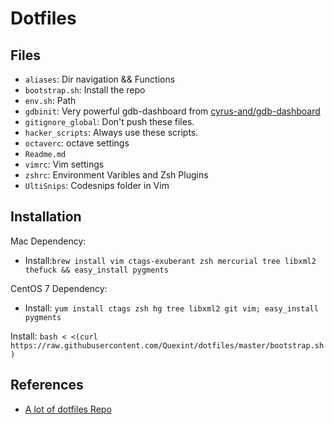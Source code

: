# Dotfiles

## Files
- `aliases`: Dir navigation && Functions
- `bootstrap.sh`: Install the repo
- `env.sh`: Path
- `gdbinit`: Very powerful gdb-dashboard from [cyrus-and/gdb-dashboard](https://github.com/cyrus-and/gdb-dashboard)
- `gitignore_global`: Don't push these files.
- `hacker_scripts`: Always use these scripts.
- `octaverc`: octave settings
- `Readme.md`
- `vimrc`: Vim settings
- `zshrc`: Environment Varibles and Zsh Plugins
- `UltiSnips`: Codesnips folder in Vim


## Installation
Mac Dependency:
- Install:`brew install vim ctags-exuberant zsh mercurial tree libxml2 thefuck && easy_install pygments`

CentOS 7 Dependency:
- Install: `yum install ctags zsh hg tree libxml2 git vim; easy_install pygments`

Install: `bash < <(curl https://raw.githubusercontent.com/Quexint/dotfiles/master/bootstrap.sh)`

## References
- [A lot of dotfiles Repo](https://github.com/search?o=desc&q=dotfiles&s=stars&type=Repositories&utf8=%E2%9C%93)
